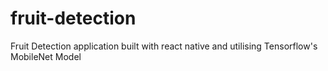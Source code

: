 # fruit-detection
Fruit Detection application built with react native and utilising Tensorflow's MobileNet Model
